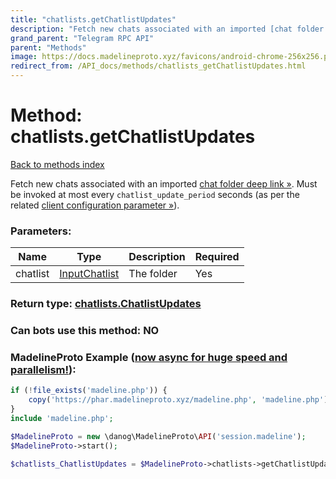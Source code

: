 ```yaml
---
title: "chatlists.getChatlistUpdates"
description: "Fetch new chats associated with an imported [chat folder deep link »](https://core.telegram.org/api/links#chat-folder-links). Must be invoked at most every `chatlist_update_period` seconds (as per the related [client configuration parameter »](https://core.telegram.org/api/config#chatlist-update-period))."
grand_parent: "Telegram RPC API"
parent: "Methods"
image: https://docs.madelineproto.xyz/favicons/android-chrome-256x256.png
redirect_from: /API_docs/methods/chatlists_getChatlistUpdates.html
---
```

# Method: chatlists.getChatlistUpdates
[Back to methods index](index.html)



Fetch new chats associated with an imported [chat folder deep link »](https://core.telegram.org/api/links#chat-folder-links). Must be invoked at most every `chatlist_update_period` seconds (as per the related [client configuration parameter »](https://core.telegram.org/api/config#chatlist-update-period)).

### Parameters:

| Name     |    Type       | Description | Required |
|----------|---------------|-------------|----------|
|chatlist|[InputChatlist](/API_docs/types/InputChatlist.html) | The folder | Yes|


### Return type: [chatlists.ChatlistUpdates](/API_docs/types/chatlists.ChatlistUpdates.html)

### Can bots use this method: **NO**


### MadelineProto Example ([now async for huge speed and parallelism!](https://docs.madelineproto.xyz/docs/ASYNC.html)):


```php
if (!file_exists('madeline.php')) {
    copy('https://phar.madelineproto.xyz/madeline.php', 'madeline.php');
}
include 'madeline.php';

$MadelineProto = new \danog\MadelineProto\API('session.madeline');
$MadelineProto->start();

$chatlists_ChatlistUpdates = $MadelineProto->chatlists->getChatlistUpdates(chatlist: $InputChatlist, );
```

